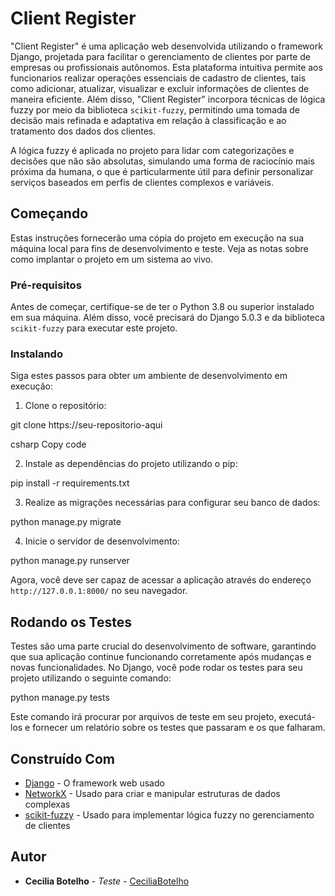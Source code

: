 # Client Register

"Client Register" é uma aplicação web desenvolvida utilizando o framework Django, projetada para facilitar o gerenciamento de clientes por parte de empresas ou profissionais autônomos. Esta plataforma intuitiva permite aos funcionarios realizar operações essenciais de cadastro de clientes, tais como adicionar, atualizar, visualizar e excluir informações de clientes de maneira eficiente. Além disso, "Client Register" incorpora técnicas de lógica fuzzy por meio da biblioteca `scikit-fuzzy`, permitindo uma tomada de decisão mais refinada e adaptativa em relação à classificação e ao tratamento dos dados dos clientes.

A lógica fuzzy é aplicada no projeto para lidar com categorizações e decisões que não são absolutas, simulando uma forma de raciocínio mais próxima da humana, o que é particularmente útil para definir personalizar serviços baseados em perfis de clientes complexos e variáveis.

## Começando

Estas instruções fornecerão uma cópia do projeto em execução na sua máquina local para fins de desenvolvimento e teste. Veja as notas sobre como implantar o projeto em um sistema ao vivo.

### Pré-requisitos

Antes de começar, certifique-se de ter o Python 3.8 ou superior instalado em sua máquina. Além disso, você precisará do Django 5.0.3 e da biblioteca `scikit-fuzzy` para executar este projeto.

### Instalando

Siga estes passos para obter um ambiente de desenvolvimento em execução:

1. Clone o repositório:

git clone https://seu-repositorio-aqui

csharp
Copy code

2. Instale as dependências do projeto utilizando o pip:

pip install -r requirements.txt


3. Realize as migrações necessárias para configurar seu banco de dados:

python manage.py migrate


4. Inicie o servidor de desenvolvimento:

python manage.py runserver

Agora, você deve ser capaz de acessar a aplicação através do endereço `http://127.0.0.1:8000/` no seu navegador.

## Rodando os Testes

Testes são uma parte crucial do desenvolvimento de software, garantindo que sua aplicação continue funcionando corretamente após mudanças e novas funcionalidades. No Django, você pode rodar os testes para seu projeto utilizando o seguinte comando:

python manage.py tests

Este comando irá procurar por arquivos de teste em seu projeto, executá-los e fornecer um relatório sobre os testes que passaram e os que falharam.

## Construído Com

- [Django](https://www.djangoproject.com/) - O framework web usado
- [NetworkX](https://networkx.org/) - Usado para criar e manipular estruturas de dados complexas
- [scikit-fuzzy](https://scikit-fuzzy.github.io/scikit-fuzzy/) - Usado para implementar lógica fuzzy no gerenciamento de clientes


## Autor

- **Cecilia Botelho** - *Teste* - [CeciliaBotelho]([https://github.com/SeuPerfil](https://github.com/CeciliaBotelho))

